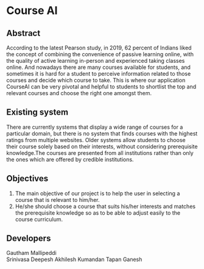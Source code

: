 # Course AI

## Abstract
According to the latest Pearson study, in 2019, 62 percent of Indians liked the concept of combining the convenience of passive learning online, with the quality of active learning in-person and experienced taking classes online. And nowadays there are many courses available for students, and sometimes it is hard for a student to perceive information related to those courses and decide which course to take. This is where our application CourseAI can be very pivotal and helpful to students to shortlist the top and relevant courses and choose the right one amongst them.

## Existing system
There are currently systems that display a wide range of courses for a particular domain, but there is no system that finds courses with the highest ratings from multiple websites. Older systems allow students to choose their course solely based on their interests, without considering prerequisite knowledge.The courses are presented from all institutions rather than only the ones which are offered by credible institutions.

## Objectives
1. The main objective of our project is to help the user in selecting a course that is relevant to him/her.
2. He/she should choose a course that suits his/her interests and matches the prerequisite knowledge so as to be able to adjust easily to the course curriculum.

## Developers
Gautham Mallipeddi <br>
Srinivasa Deepesh
Akhilesh Kumandan
Tapan Ganesh
